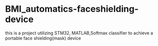 # BMI_automatics-faceshielding-device
this is a project utilizing STM32, MATLAB,Softmax classifier to achieve a portable face shielding(mask) device
